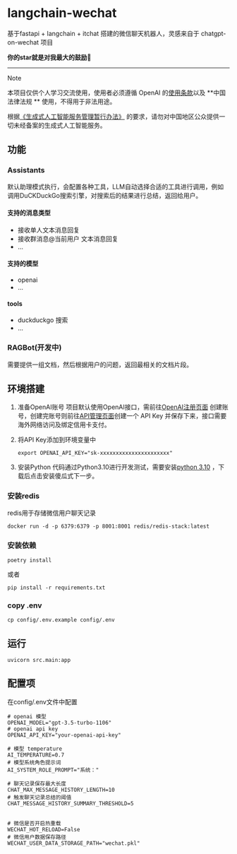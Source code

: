 # langchain-wechat

基于fastapi + langchain + itchat 搭建的微信聊天机器人，灵感来自于 chatgpt-on-wechat 项目

**你的star就是对我最大的鼓励🤩**

---

> [!NOTE]
> 本项目仅供个人学习交流使用，使用者必须遵循 OpenAI 的[使用条款](https://openai.com/policies/terms-of-use)以及 **中国法律法规
** 使用，不得用于非法用途。
>
> 根据[《生成式人工智能服务管理暂行办法》](http://www.cac.gov.cn/2023-07/13/c_1690898327029107.htm)
> 的要求，请勿对中国地区公众提供一切未经备案的生成式人工智能服务。

## 功能

### Assistants
默认助理模式执行，会配置各种工具，LLM自动选择合适的工具进行调用，例如调用DuCKDuckGo搜索引擎，对搜索后的结果进行总结，返回给用户。

#### 支持的消息类型

- 接收单人文本消息回复
- 接收群消息@当前用户 文本消息回复
- ...

#### 支持的模型

- openai
- ...

#### tools

- duckduckgo 搜索
- ...

### RAGBot(开发中)
需要提供一组文档，然后根据用户的问题，返回最相关的文档片段。


## 环境搭建

1. 准备OpenAI账号
   项目默认使用OpenAI接口，需前往[OpenAI注册页面](https://beta.openai.com/signup)
   创建账号，创建完账号则前往[API管理页面](https://beta.openai.com/account/api-keys)创建一个 API Key
   并保存下来，接口需要海外网络访问及绑定信用卡支付。

2. 将API Key添加到环境变量中
    ```shell
    export OPENAI_API_KEY="sk-xxxxxxxxxxxxxxxxxxxxxx"
    
    ```
3. 安装Python
   代码通过Python3.10进行开发测试，需要安装[python 3.10](https://www.python.org/ftp/python/3.10.10/python-3.10.10-macos11.pkg)
   ，下载后点击安装傻瓜式下一步。

### 安装redis

redis用于存储微信用户聊天记录

```shell
docker run -d -p 6379:6379 -p 8001:8001 redis/redis-stack:latest
```

### 安装依赖

```shell
poetry install
```

或者

```shell
pip install -r requirements.txt
```

### copy .env

```shell
cp config/.env.example config/.env
```

## 运行

```shell
uvicorn src.main:app
```

## 配置项

在config/.env文件中配置

```shell
# openai 模型
OPENAI_MODEL="gpt-3.5-turbo-1106"
# openai api key
OPENAI_API_KEY="your-openai-api-key"

# 模型 temperature
AI_TEMPERATURE=0.7
# 模型系统角色提示词
AI_SYSTEM_ROLE_PROMPT="系统："

# 聊天记录保存最大长度
CHAT_MAX_MESSAGE_HISTORY_LENGTH=10
# 触发聊天记录总结的阈值
CHAT_MESSAGE_HISTORY_SUMMARY_THRESHOLD=5


# 微信是否开启热重载
WECHAT_HOT_RELOAD=False
# 微信用户数据保存路径
WECHAT_USER_DATA_STORAGE_PATH="wechat.pkl"
```
